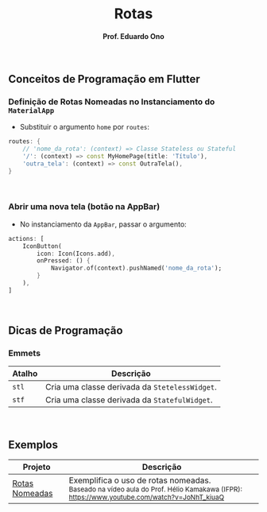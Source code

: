 
<h1 align="center">Rotas</h1>

<h4 align="center">Prof. Eduardo Ono</h4>

&nbsp;

## Conceitos de Programação em Flutter

### Definição de Rotas Nomeadas no Instanciamento do `MaterialApp`

* Substituir o argumento `home` por `routes`:

```dart
routes: {
    // 'nome_da_rota': (context) => Classe Stateless ou Stateful
    '/': (context) => const MyHomePage(title: 'Título'),
    'outra_tela': (context) => const OutraTela(),
}
```

&nbsp;

### Abrir uma nova tela (botão na AppBar)

* No instanciamento da `AppBar`, passar o argumento:

```dart
actions: [
    IconButton(
        icon: Icon(Icons.add),
        onPressed: () {
            Navigator.of(context).pushNamed('nome_da_rota');
        }
    ),
]
```

&nbsp;

## Dicas de Programação

### Emmets

| Atalho | Descrição |
| --- | --- |
| `stl` | Cria uma classe derivada da `StetelessWidget`.
| `stf` | Cria uma classe derivada da `StatefulWidget`.

&nbsp;

## Exemplos

| Projeto | Descrição |
| --- | --- |
| [Rotas Nomeadas](./exemplos/rotas_nomeadas/) | Exemplifica o uso de rotas nomeadas.<br><sub>Baseado na vídeo aula do Prof. Hélio Kamakawa (IFPR): https://www.youtube.com/watch?v=JoNhT_kiuaQ</sub>

&nbsp;
